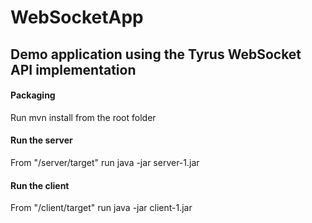 # WebSocketApp

## Demo application using the Tyrus WebSocket API implementation

#### Packaging
Run mvn install from the root folder

#### Run the server
From "/server/target" run java -jar server-1.jar

#### Run the client
From "/client/target" run java -jar client-1.jar
